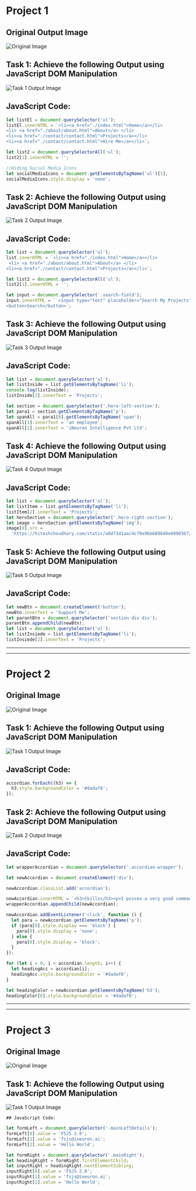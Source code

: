 # Project 1

## Original Output Image

![Original Image](./firstAssignmentImage/output%20-%20original.png)

## Task 1: Achieve the following Output using JavaScript DOM Manipulation

![Task 1 Output Image](./firstAssignmentImage/task1Output.png)

## JavaScript Code:

```js
let listEl = document.querySelector('ul');
listEl.innerHTML = `<li><a href="./index.html">Home</a></li>
<li> <a href="./about/about.html">About</a> </li>
<li><a href="./contact/contact.html">Projects</a></li>
<li><a href="./contact/contact.html">Hire Me</a></li>`;

let list2 = document.querySelectorAll('ul');
list2[1].innerHTML = '';

//Hiding Social Media Icons
let socialMediaIcons = document.getElementsByTagName('ul')[1];
socialMediaIcons.style.display = 'none';
```

## Task 2: Achieve the following Output using JavaScript DOM Manipulation

![Task 2 Output Image](./firstAssignmentImage/task2Output.png)

## JavaScript Code:

```js
let list = document.querySelector('ul');
list.innerHTML = `<li><a href="./index.html">Home</a></li>
 <li> <a href="./about/about.html">About</a> </li>
<li><a href="./contact/contact.html">Projects</a></li>`;

let list2 = document.querySelectorAll('ul');
list2[1].innerHTML = '';

let input = document.querySelector('.search-field');
input.innerHTML = ` <input type="text" placeholder="Search My Projects" />
<button>Search</button>`;
```

## Task 3: Achieve the following Output using JavaScript DOM Manipulation

![Task 3 Output Image](./firstAssignmentImage/task3Output.png)

## JavaScript Code:

```js
let list = document.querySelector('ul');
let listInside = list.getElementsByTagName('li');
console.log(listInside);
listInside[2].innerText = 'Projects';

let section = document.querySelector('.hero-left-section');
let para1 = section.getElementsByTagName('p');
let spanAll = para1[0].getElementsByTagName('span');
spanAll[1].innerText = 'an employee';
spanAll[2].innerText = 'iNeuron Intelligence Pvt Ltd';
```

## Task 4: Achieve the following Output using JavaScript DOM Manipulation

![Task 4 Output Image](./firstAssignmentImage/task4Output.png)

## JavaScript Code:

```js
let list = document.querySelector('ul');
let listItem = list.getElementsByTagName('li');
listItem[2].innerText = 'Projects';
let heroSection = document.querySelector('.hero-right-section');
let image = heroSection.getElementsByTagName('img');
image[0].src =
  'https://hiteshchoudhary.com/static/a8d73d1aac4c79e9bb689640e6090367/2eaab/person-image.jpg';
```

## Task 5: Achieve the following Output using JavaScript DOM Manipulation

![Task 5 Output Image](./firstAssignmentImage/task5Output.png)

## JavaScript Code:

```js
let newBtn = document.createElement('button');
newBtn.innerText = 'Support Me';
let parantBtn = document.querySelector('section div div');
parantBtn.appendChild(newBtn);
let list = document.querySelector('ul');
let listInsiede = list.getElementsByTagName('li');
listInsiede[2].innerText = 'Projects';
```

---

---

# Project 2

## Original Image

![Original Image](./secondAssignmentImage/original%20output%20image.png)

## Task 1: Achieve the following Output using JavaScript DOM Manipulation

![Task 1 Output Image](./secondAssignmentImage/task1Output.png)

## JavaScript Code:

```js
accordian.forEach((h3) => {
  h3.style.backgroundColor = '#dadaf8';
});
```

## Task 2: Achieve the following Output using JavaScript DOM Manipulation

![Task 2 Output Image](./secondAssignmentImage/task2Output.png)

## JavaScript Code:

```js
let wrapperAccordian = document.querySelector('.accordian-wrapper');

let newAccordian = document.createElement('div');

newAccordian.classList.add('accordian');

newAccordian.innerHTML = `<h3>Skills</h3><p>I posses a very good command over the Full Stack Development technologies like MERN which can be seen in my work over the github.</p>`;
wrapperAccordian.appendChild(newAccordian);

newAccordian.addEventListener('click', function () {
  let para = newAccordian.getElementsByTagName('p');
  if (para[0].style.display === 'block') {
    para[0].style.display = 'none';
  } else {
    para[0].style.display = 'block';
  }
});

for (let i = 0; i < accordian.length; i++) {
  let headingAcc = accordian[i];
  headingAcc.style.backgroundColor = '#dadaf8';
}

let headingColor = newAccordian.getElementsByTagName('h3');
headingColor[0].style.backgroundColor = '#dadaf8';
```

---

---

# Project 3

## Original Image

![Original Image](./thirdAssignmentImage/original%20output%20image.png)

## Task 1: Achieve the following Output using JavaScript DOM Manipulation

![Task 1 Output Image](./thirdAssignmentImage/task1Output.png)

`## JavaScript Code:`

```js
let formLeft = document.querySelector('.mainLeftDetails');
formLeft[0].value = 'FSJS 2.0';
formLeft[1].value = 'fsjs@ineuron.ai';
formLeft[2].value = 'Hello World';

let formRight = document.querySelector('.mainRight');
let headingRight = formRight.firstElementChild;
let inputRight = headingRight.nextElementSibling;
inputRight[0].value = 'FSJS 2.0';
inputRight[1].value = 'fsjs@ineuron.ai';
inputRight[2].value = 'Hello World';
```
